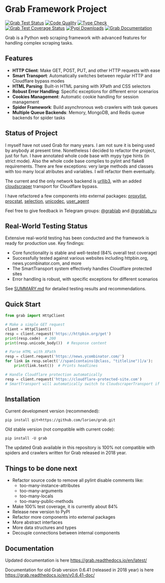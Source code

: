 # Grab Framework Project

[![Grab Test Status](https://github.com/lorien/grab/actions/workflows/test.yml/badge.svg)](https://github.com/lorien/grab/actions/workflows/test.yml)
[![Code Quality](https://github.com/lorien/grab/actions/workflows/check.yml/badge.svg)](https://github.com/lorien/grab/actions/workflows/test.yml)
[![Type Check](https://github.com/lorien/grab/actions/workflows/mypy.yml/badge.svg)](https://github.com/lorien/grab/actions/workflows/mypy.yml)
[![Grab Test Coverage Status](https://coveralls.io/repos/github/lorien/grab/badge.svg)](https://coveralls.io/github/lorien/grab)
[![Pypi Downloads](https://img.shields.io/pypi/dw/grab?label=Downloads)](https://pypistats.org/packages/grab)
[![Grab Documentation](https://readthedocs.org/projects/grab/badge/?version=latest)](https://grab.readthedocs.io/en/latest/)

Grab is a Python web scraping framework with advanced features for handling complex scraping tasks.

## Features

- **HTTP Client**: Make GET, POST, PUT, and other HTTP requests with ease
- **Smart Transport**: Automatically switches between regular HTTP and Cloudflare bypass modes
- **HTML Parsing**: Built-in HTML parsing with XPath and CSS selectors
- **Robust Error Handling**: Specific exceptions for different error scenarios
- **Cookies Management**: Automatic cookie handling for session management
- **Spider Framework**: Build asynchronous web crawlers with task queues
- **Multiple Queue Backends**: Memory, MongoDB, and Redis queue backends for spider tasks

## Status of Project

I myself have not used Grab for many years. I am not sure it is being used by anybody at present time.
Nonetheless I decided to refactor the project, just for fun. I have annotated
whole code base with mypy type hints (in strict mode). Also the whole code base complies to
pylint and flake8 requirements. There are few exceptions: very large methods and classes with too many local
atributes and variables. I will refactor them eventually.

The current and the only network backend is [urllib3](https://github.com/urllib3/urllib3), with an added [cloudscraper](https://github.com/VeNoMouS/cloudscraper) transport for Cloudflare bypass.

I have refactored a few components into external packages: [proxylist](https://github.com/lorien/proxylist),
[procstat](https://github.com/lorien/procstat), [selection](https://github.com/lorien/selection),
[unicodec](https://github.com/lorien/unicodec), [user\_agent](https://github.com/lorien/user_agent)

Feel free to give feedback in Telegram groups: [@grablab](https://t.me/grablab) and [@grablab\_ru](https://t.me/grablab_ru)

## Real-World Testing Status

Extensive real-world testing has been conducted and the framework is ready for production use. Key findings:

- Core functionality is stable and well-tested (84% overall test coverage)
- Successfully tested against various websites including httpbin.org, news.ycombinator.com, and more
- The SmartTransport system effectively handles Cloudflare protected sites
- Error handling is robust, with specific exceptions for different scenarios

See [SUMMARY.md](SUMMARY.md) for detailed testing results and recommendations.

## Quick Start

```python
from grab import HttpClient

# Make a simple GET request
client = HttpClient()
resp = client.request('https://httpbin.org/get')
print(resp.code)  # 200
print(resp.unicode_body())  # Response content

# Parse HTML with XPath
resp = client.request('https://news.ycombinator.com/')
for link in resp.select('//span[contains(@class, "titleline")]/a'):
    print(link.text())  # Prints headlines

# Handle Cloudflare protection automatically
resp = client.request('https://cloudflare-protected-site.com')
# SmartTransport will automatically switch to CloudscraperTransport if needed
```

## Installation

Current development version (recommended):
```
pip install git+https://github.com/lorien/grab.git
```

Old stable version (not compatible with current code):
```
pip install -U grab
```

The updated Grab available in this repository is 100% not compatible with spiders and crawlers
written for Grab released in 2018 year.

## Things to be done next

* Refactor source code to remove all pylint disable comments like:
    * too-many-instance-attributes
    * too-many-arguments
    * too-many-locals
    * too-many-public-methods
* Make 100% test coverage, it is currently about 84%
* Release new version to PyPI
* Refactor more components into external packages
* More abstract interfaces
* More data structures and types
* Decouple connections between internal components

## Documentation

Updated documentation is here https://grab.readthedocs.io/en/latest/

Documentation for old Grab version 0.6.41 (released in 2018 year) is here https://grab.readthedocs.io/en/v0.6.41-doc/
